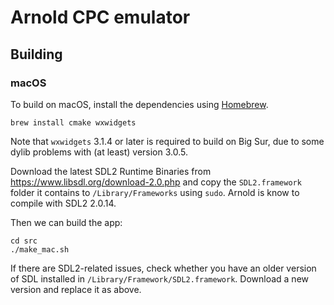 # Arnold CPC emulator

## Building

### macOS

To build on macOS, install the dependencies using [Homebrew](https://brew.sh).

```shell
brew install cmake wxwidgets
```

Note that `wxwidgets` 3.1.4 or later is required to build on Big Sur, due to some dylib
problems with (at least) version 3.0.5.

Download the latest SDL2 Runtime Binaries from https://www.libsdl.org/download-2.0.php
and copy the `SDL2.framework` folder it contains to `/Library/Frameworks` using `sudo`.
Arnold is know to compile with SDL2 2.0.14.

Then we can build the app:

```shell
cd src
./make_mac.sh
```

If there are SDL2-related issues, check whether you have an older version of SDL installed
in `/Library/Framework/SDL2.framework`. Download a new version and replace it as above.
